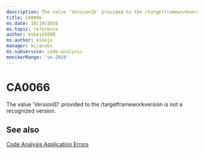 ```yaml
---
description: The value 'VersionID' provided to the /targetframeworkversion is not a recognized version.
title: CA0066
ms.date: 10/19/2016
ms.topic: reference
author: mikejo5000
ms.author: mikejo
manager: mijacobs
ms.subservice: code-analysis
monikerRange: 'vs-2019'
---
```


# CA0066

The value '*VersionID*' provided to the /targetframeworkversion is not a recognized version.

## See also

[Code Analysis Application Errors](../code-quality/code-analysis-application-errors.md)
